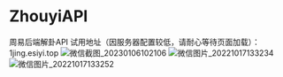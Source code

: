 # ZhouyiAPI
周易后端解卦API
试用地址（因服务器配置较低，请耐心等待页面加载）：1jing.esiyi.top
![微信截图_20230106102106](https://user-images.githubusercontent.com/7044085/210918848-5221b700-497f-4876-84c0-56fcf02b3108.png)
![微信图片_20221017133234](https://user-images.githubusercontent.com/7044085/210918857-394681a9-a9d8-4d6d-a439-c5c90113131c.jpg)
![微信图片_20221017133252](https://user-images.githubusercontent.com/7044085/210918867-368ebb25-1a8c-4152-bf51-135f78b81598.jpg)
